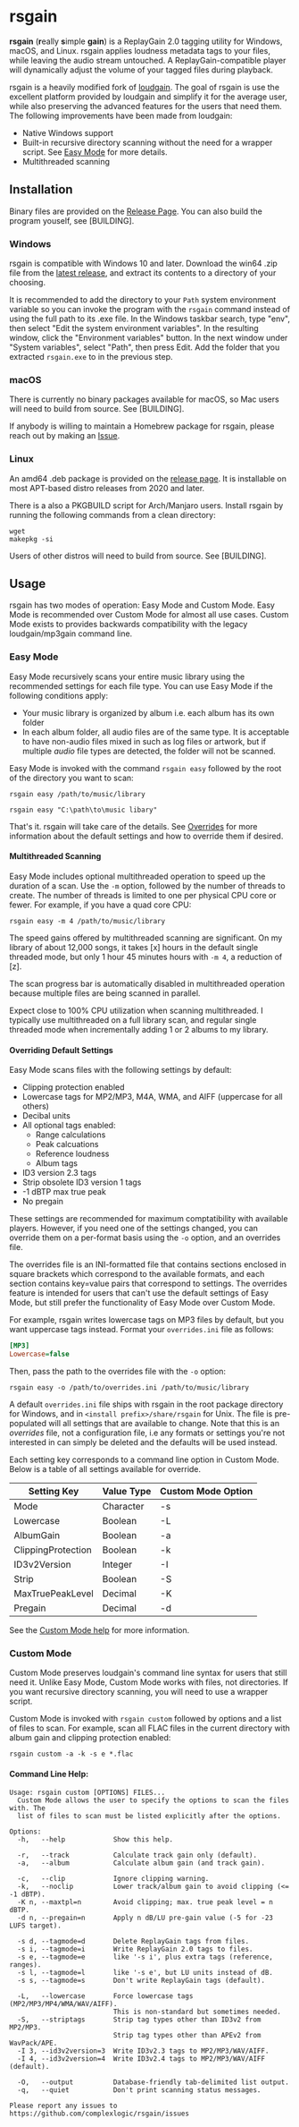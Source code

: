 # rsgain
**rsgain** (**r**eally **s**imple **gain**) is a ReplayGain 2.0 tagging utility for Windows, macOS, and Linux. rsgain applies loudness metadata tags to your files, while leaving the audio stream untouched. A ReplayGain-compatible player will dynamically adjust the volume of your tagged files during playback.

rsgain is a heavily modified fork of [loudgain](https://github.com/Moonbase59/loudgain). The goal of rsgain is use the excellent platform provided by loudgain and simplify it for the average user, while also preserving the advanced features for the users that need them. The following improvements have been made from loudgain:
- Native Windows support
- Built-in recursive directory scanning without the need for a wrapper script. See [Easy Mode](#easy-mode) for more details.
- Multithreaded scanning

## Installation
Binary files are provided on the [Release Page](https://github.com/complexlogic/rsgain/releases). You can also build the program youself, see [BUILDING].

### Windows
rsgain is compatible with Windows 10 and later. Download the win64 .zip file from the [latest release](https://github.com/complexlogic/rsgain/releases/latest), and extract its contents to a directory of your choosing. 

It is recommended to add the directory to your `Path` system environment variable so you can invoke the program with the `rsgain` command instead of using the full path to its .exe file. In the Windows taskbar search, type "env", then select "Edit the system environment variables". In the resulting window, click the "Environment variables" button. In the next window under "System variables", select "Path", then press Edit. Add the folder that you extracted `rsgain.exe` to in the previous step.

### macOS
There is currently no binary packages available for macOS, so Mac users will need to build from source. See [BUILDING].

If anybody is willing to maintain a Homebrew package for rsgain, please reach out by making an [Issue](https://github.com/complexlogic/rsgain/issues).

### Linux
An amd64 .deb package is provided on the [release page](https://github.com/complexlogic/rsgain/releases/latest). It is installable on most APT-based distro releases from 2020 and later.

There is a also a PKGBUILD script for Arch/Manjaro users. Install rsgain by running the following commands from a clean directory:
```
wget
makepkg -si
```

Users of other distros will need to build from source. See [BUILDING].

## Usage
rsgain has two modes of operation: Easy Mode and Custom Mode. Easy Mode is recommended over Custom Mode for almost all use cases. Custom Mode exists to provides backwards compatibility with the legacy loudgain/mp3gain command line.

### Easy Mode
Easy Mode recursively scans your entire music library using the recommended settings for each file type. You can use Easy Mode if the following conditions apply:
- Your music library is organized by album i.e. each album has its own folder
- In each album folder, all audio files are of the same type. It is acceptable to have non-audio files mixed in such as log files or artwork, but if multiple *audio* file types are detected, the folder will not be scanned.

Easy Mode is invoked with the command `rsgain easy` followed by the root of the directory you want to scan:
```
rsgain easy /path/to/music/library
```
```
rsgain easy "C:\path\to\music libary"
```
That's it. rsgain will take care of the details. See [Overrides](#overriding-default-settings) for more information about the default settings and how to override them if desired.

#### Multithreaded Scanning
Easy Mode includes optional multithreaded operation to speed up the duration of a scan. Use the `-m` option, followed by the number of threads to create. The number of threads is limited to one per physical CPU core or fewer. For example, if you have a quad core CPU:
```
rsgain easy -m 4 /path/to/music/library
``` 
The speed gains offered by multithreaded scanning are significant. On my library of about 12,000 songs, it takes [x] hours in the default single threaded mode, but only 1 hour 45 minutes hours with `-m 4`, a reduction of [z].

The scan progress bar is automatically disabled in multithreaded operation because multiple files are being scanned in parallel. 

Expect close to 100% CPU utilization when scanning multithreaded. I typically use multithreaded on a full library scan, and regular single threaded mode when incrementally adding 1 or 2 albums to my library.

#### Overriding Default Settings
Easy Mode scans files with the following settings by default:
- Clipping protection enabled
- Lowercase tags for MP2/MP3, M4A, WMA, and AIFF (uppercase for all others)
- Decibal units
- All optional tags enabled:
	+ Range calculations
	+ Peak calcuations
	+ Reference loudness
	+ Album tags
- ID3 version 2.3 tags
- Strip obsolete ID3 version 1 tags
- -1 dBTP max true peak
- No pregain

These settings are recommended for maximum comptatibility with available players. However, if you need one of the settings changed, you can override them on a per-format basis using the `-o` option, and an overrides file.

The overrides file is an INI-formatted file that contains sections enclosed in square brackets which correspond to the available formats, and each section contains key=value pairs that correspond to settings. The overrides feature is intended for users that can't use the default settings of Easy Mode, but still prefer the functionality of Easy Mode over Custom Mode.

For example, rsgain writes lowercase tags on MP3 files by default, but you want uppercase tags instead. Format your `overrides.ini` file as follows:
```INI
[MP3]
Lowercase=false
```
Then, pass the path to the overrides file with the `-o` option:

```
rsgain easy -o /path/to/overrides.ini /path/to/music/library
```
A default `overrides.ini` file ships with rsgain in the root package directory for Windows, and in `<install prefix>/share/rsgain` for Unix. The file is pre-populated will all settings that are available to change. Note that this is an *overrides* file, not a configuration file, i.e any formats or settings you're not interested in can simply be deleted and the defaults will be used instead.

Each setting key corresponds to a command line option in Custom Mode. Below is a table of all settings available for override.

|Setting Key | Value Type | Custom Mode Option|
|------------|------------|-------------------|
|Mode|Character|-s|
|Lowercase|Boolean|-L|
|AlbumGain|Boolean|-a|
|ClippingProtection|Boolean|-k|
|ID3v2Version|Integer|-I|
|Strip|Boolean|-S|
|MaxTruePeakLevel|Decimal|-K|
|Pregain|Decimal|-d|

See the [Custom Mode help](#command-line-help) for more information.

### Custom Mode
Custom Mode preserves loudgain's command line syntax for users that still need it. Unlike Easy Mode, Custom Mode works with files, not directories. If you want recursive directory scanning, you will need to use a wrapper script.

Custom Mode is invoked with `rsgain custom` followed by options and a list of files to scan. For example, scan all FLAC files in the current directory with album gain and clipping protection enabled:
 ```
 rsgain custom -a -k -s e *.flac
 ```

#### Command Line Help:
```
Usage: rsgain custom [OPTIONS] FILES...
  Custom Mode allows the user to specify the options to scan the files with. The
  list of files to scan must be listed explicitly after the options.

Options:
  -h,   --help            Show this help.

  -r,   --track           Calculate track gain only (default).
  -a,   --album           Calculate album gain (and track gain).

  -c,   --clip            Ignore clipping warning.
  -k,   --noclip          Lower track/album gain to avoid clipping (<= -1 dBTP).
  -K n, --maxtpl=n        Avoid clipping; max. true peak level = n dBTP.
  -d n, --pregain=n       Apply n dB/LU pre-gain value (-5 for -23 LUFS target).

  -s d, --tagmode=d       Delete ReplayGain tags from files.
  -s i, --tagmode=i       Write ReplayGain 2.0 tags to files.
  -s e, --tagmode=e       like '-s i', plus extra tags (reference, ranges).
  -s l, --tagmode=l       like '-s e', but LU units instead of dB.
  -s s, --tagmode=s       Don't write ReplayGain tags (default).

  -L,   --lowercase       Force lowercase tags (MP2/MP3/MP4/WMA/WAV/AIFF).
                          This is non-standard but sometimes needed.
  -S,   --striptags       Strip tag types other than ID3v2 from MP2/MP3.
                          Strip tag types other than APEv2 from WavPack/APE.
  -I 3, --id3v2version=3  Write ID3v2.3 tags to MP2/MP3/WAV/AIFF.
  -I 4, --id3v2version=4  Write ID3v2.4 tags to MP2/MP3/WAV/AIFF (default).

  -O,   --output          Database-friendly tab-delimited list output.
  -q,   --quiet           Don't print scanning status messages.

Please report any issues to https://github.com/complexlogic/rsgain/issues
```